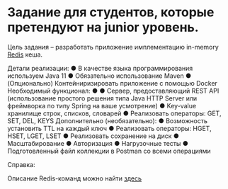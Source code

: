 # Задание для студентов, которые претендуют на junior уровень.

Цель задания – разработать приложение имплементацию in-memory [Redis](https://redis.io/) кеша.

Детали реализации:
● В качестве языка программирования используем Java 11
● Обязательно использование Maven
● (Опционально) Контейниризировать приложение с помощью Docker
Необходимый функционал:
●
● Сервер, предоставляющий REST API (использование простого решения типа Java
HTTP Server или фреймворка по типу Spring на ваше усмотрение)
● Key-value хранилище строк, списков, словарей
● Реализовать операторы: GET, SET, DEL, KEYS
Дополнительно (необязательно):
● Возможность установить TTL на каждый ключ
● Реализовать операторы: HGET, HSET, LGET, LSET
● Реализовать сохранение на диск
● Масштабирование
● Авторизация
● Нагрузочные тесты
● Подготовленный файл коллекции в Postman со всеми операциями

Справка:

Описание Redis-команд можно найти [здесь](https://redis.io/commands)



